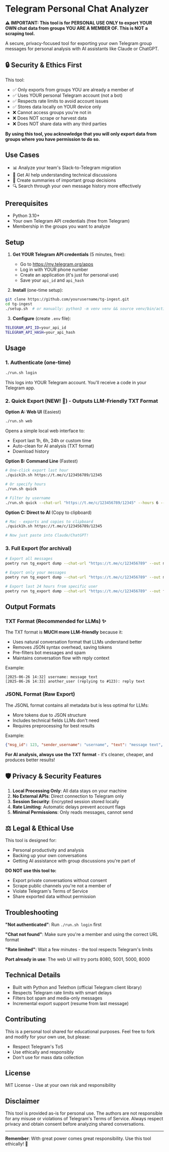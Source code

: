 # Telegram Personal Chat Analyzer

**⚠️ IMPORTANT: This tool is for PERSONAL USE ONLY to export YOUR OWN chat data from groups YOU ARE A MEMBER OF. This is NOT a scraping tool.**

A secure, privacy-focused tool for exporting your own Telegram group messages for personal analysis with AI assistants like Claude or ChatGPT.

## 🔒 Security & Ethics First

This tool:
- ✅ Only exports from groups YOU are already a member of
- ✅ Uses YOUR personal Telegram account (not a bot)
- ✅ Respects rate limits to avoid account issues
- ✅ Stores data locally on YOUR device only
- ❌ Cannot access groups you're not in
- ❌ Does NOT scrape or harvest data
- ❌ Does NOT share data with any third parties

**By using this tool, you acknowledge that you will only export data from groups where you have permission to do so.**

## Use Cases

- 📊 Analyze your team's Slack-to-Telegram migration
- 🧠 Get AI help understanding technical discussions
- 📝 Create summaries of important group decisions
- 🔍 Search through your own message history more effectively

## Prerequisites

- Python 3.10+
- Your own Telegram API credentials (free from Telegram)
- Membership in the groups you want to analyze

## Setup

1. **Get YOUR Telegram API credentials** (5 minutes, free):
   - Go to https://my.telegram.org/apps
   - Log in with YOUR phone number
   - Create an application (it's just for personal use)
   - Save your `api_id` and `api_hash`

2. **Install** (one-time setup):
```bash
git clone https://github.com/yourusername/tg-ingest.git
cd tg-ingest
./setup.sh  # or manually: python3 -m venv venv && source venv/bin/activate && pip install poetry && poetry install
```

3. **Configure** (create `.env` file):
```bash
TELEGRAM_API_ID=your_api_id
TELEGRAM_API_HASH=your_api_hash
```

## Usage

### 1. Authenticate (one-time)

```bash
./run.sh login
```

This logs into YOUR Telegram account. You'll receive a code in your Telegram app.

### 2. Quick Export (NEW! 🚀) - Outputs LLM-Friendly TXT Format

**Option A: Web UI** (Easiest)
```bash
./run.sh web
```
Opens a simple local web interface to:
- Export last 1h, 6h, 24h or custom time
- Auto-clean for AI analysis (TXT format)
- Download history

**Option B: Command Line** (Fastest)
```bash
# One-click export last hour
./quick1h.sh https://t.me/c/123456789/12345

# Or specify hours
./run.sh quick

# Filter by username
./run.sh quick --chat-url "https://t.me/c/123456789/12345" --hours 6 --username YOUR_USERNAME
```

**Option C: Direct to AI** (Copy to clipboard)
```bash
# Mac - exports and copies to clipboard
./quick1h.sh https://t.me/c/123456789/12345

# Now just paste into Claude/ChatGPT!
```

### 3. Full Export (for archival)

```bash
# Export all messages
poetry run tg_export dump --chat-url "https://t.me/c/123456789" --out my_archive.jsonl

# Export only your messages
poetry run tg_export dump --chat-url "https://t.me/c/123456789" --out my_messages.jsonl --username YOUR_USERNAME

# Export last 24 hours from specific user
poetry run tg_export dump --chat-url "https://t.me/c/123456789" --out filtered.jsonl --last 24h --username THEIR_USERNAME
```

## Output Formats

### TXT Format (Recommended for LLMs) ✨

The TXT format is **MUCH more LLM-friendly** because it:
- Uses natural conversation format that LLMs understand better
- Removes JSON syntax overhead, saving tokens
- Pre-filters bot messages and spam
- Maintains conversation flow with reply context

Example:
```
[2025-06-26 14:32] username: message text
[2025-06-26 14:33] another_user (replying to #123): reply text
```

### JSONL Format (Raw Export)

The JSONL format contains all metadata but is less optimal for LLMs:
- More tokens due to JSON structure
- Includes technical fields LLMs don't need
- Requires preprocessing for best results

Example:
```json
{"msg_id": 123, "sender_username": "username", "text": "message text", ...}
```

**For AI analysis, always use the TXT format** - it's cleaner, cheaper, and produces better results!

## 🛡️ Privacy & Security Features

1. **Local Processing Only**: All data stays on your machine
2. **No External APIs**: Direct connection to Telegram only
3. **Session Security**: Encrypted session stored locally
4. **Rate Limiting**: Automatic delays prevent account flags
5. **Minimal Permissions**: Only reads messages, cannot send

## ⚖️ Legal & Ethical Use

This tool is designed for:
- Personal productivity and analysis
- Backing up your own conversations
- Getting AI assistance with group discussions you're part of

**DO NOT use this tool to:**
- Export private conversations without consent
- Scrape public channels you're not a member of
- Violate Telegram's Terms of Service
- Share exported data without permission

## Troubleshooting

**"Not authenticated"**: Run `./run.sh login` first

**"Chat not found"**: Make sure you're a member and using the correct URL format

**"Rate limited"**: Wait a few minutes - the tool respects Telegram's limits

**Port already in use**: The web UI will try ports 8080, 5001, 5000, 8000

## Technical Details

- Built with Python and Telethon (official Telegram client library)
- Respects Telegram rate limits with smart delays
- Filters bot spam and media-only messages
- Incremental export support (resume from last message)

## Contributing

This is a personal tool shared for educational purposes. Feel free to fork and modify for your own use, but please:
- Respect Telegram's ToS
- Use ethically and responsibly
- Don't use for mass data collection

## License

MIT License - Use at your own risk and responsibility

## Disclaimer

This tool is provided as-is for personal use. The authors are not responsible for any misuse or violations of Telegram's Terms of Service. Always respect privacy and obtain consent before analyzing shared conversations.

---

**Remember**: With great power comes great responsibility. Use this tool ethically! 🙏